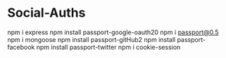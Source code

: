 # Social-Auths

npm i express
npm install passport-google-oauth20
npm i passport@0.5
npm i mongoose
npm install passport-gitHub2
npm install passport-facebook
npm install passport-twitter
npm i cookie-session
